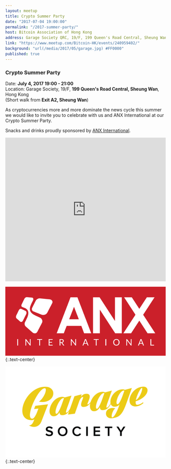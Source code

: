 ```yaml
---
layout: meetup
title: Crypto Summer Party
date: "2017-07-04 19:00:00"
permalink: "/2017-summer-party/"
host: Bitcoin Association of Hong Kong
address: Garage Society QRC, 19/F, 199 Queen's Road Central, Sheung Wan, Hong Kong
link: "https://www.meetup.com/Bitcoin-HK/events/240959402/"
background: "url(/media/2017/05/garage.jpg) #FF0000"
published: true
---
```


### Crypto Summer Party

Date: **July 4, 2017 19:00 - 21:00**     
Location: Garage Society, 19/F, **199 Queen's Road Central, Sheung Wan**, Hong Kong     
(Short walk from **Exit A2, Sheung Wan**)     


As cryptocurrencies more and more dominate the news cycle this summer we would like to invite you to celebrate with us and ANX International at our Crypto Summer Party.

Snacks and drinks proudly sponsored by [ANX International](https://anxintl.com/).

<iframe src="https://www.google.com/maps/embed?pb=!1m18!1m12!1m3!1d3691.8158024621976!2d114.14846525124635!3d22.28496628525968!2m3!1f0!2f0!3f0!3m2!1i1024!2i768!4f13.1!3m3!1m2!1s0x3404007c1a7e34cf%3A0xdd1cc60bfdd911c0!2sGarage+Society+QRC!5e0!3m2!1sen!2s!4v1495723892446" width="100%" height="450" frameborder="0" style="border:0" allowfullscreen></iframe>

[![ANX International](/media/2017/07/anx.jpeg)](https://anxintl.com/)
{:.text-center}

[![Garage Society](/media/2017/05/garagesociety.png)](http://www.thegaragesociety.com/)
{:.text-center}
